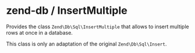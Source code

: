 # zend-db / InsertMultiple

Provides  the class `Zend\Db\Sql\InsertMultiple` that allows to insert multiple
rows at once in a database.

This class is only an adaptation of the original `Zend\Db\Sql\Insert`.
